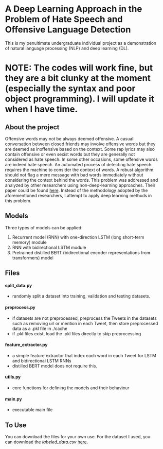 # A Deep Learning Approach in the Problem of Hate Speech and Offensive Language Detection 
This is my penultimate undergraduate individual project as a demonstration of natural language processing (NLP) and deep learning (DL).

# NOTE: The codes will work fine, but they are a bit clunky at the moment (especially the syntax and poor object programming). I will update it when I have time.

## About the project
Offensive words may not be always deemed offensive. A casual conversation between closed friends may involve offensive words but they are deemed as inoffensive based on the context. Some rap lyrics may also contain offensive or even sexist words but they are generally not considered as hate speech. In some other occasions, some offensive words are indeed hate speech. An automated process of detecting hate speech requires the machine to consider the context of words. A robust algorithm should not flag a mere message with bad words immediately without considering the context behind the words. This problem was addressed and analyzed by other researchers using non-deep-learning approaches. Their paper could be found [here](https://arxiv.org/abs/1703.04009). Instead of the methodology adopted by the aforementioned researchers, I attempt to apply deep learning methods in this problem.

## Models
Three types of models can be applied:
1. Recurrent model (RNN) with one-direction LSTM (long short-term memory) module
2. RNN with bidirectional LSTM module
3. Pretrained distilled BERT (bidirectional encoder representations from transformers) model

## Files
#### split_data.py
  - randomly split a dataset into training, validation and testing datasets.
#### preprocess.py
  - if datasets are not preprocessed, preprocess the Tweets in the datasets such as removing url or mention in each Tweet, then store preprocessed data as a .pkl file in ./cache
  - if .pkl files exist, load the .pkl files directly to skip preprocessing
#### feature_extractor.py
  - a simple feature extractor that index each word in each Tweet for LSTM and bidirectional LSTM RNNs
  - distilled BERT model does not require this.
#### utils.py
  - core functions for defining the models and their behaviour
#### main.py
  - executable main file
  
## To Use
You can download the files for your own use. For the dataset I used, you can download the *labeled_data.csv* [here](https://github.com/t-davidson/hate-speech-and-offensive-language/tree/master/data).
